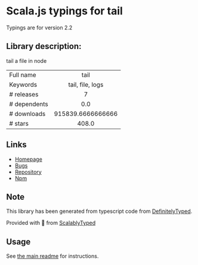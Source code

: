 
# Scala.js typings for tail

Typings are for version 2.2

## Library description:
tail a file in node

|                    |                 |
| ------------------ | :-------------: |
| Full name          | tail |
| Keywords           | tail, file, logs |
| # releases         | 7 |
| # dependents       | 0.0 |
| # downloads        | 915839.6666666666 |
| # stars            | 408.0 |

## Links
- [Homepage](https://www.lucagrulla.com/node-tail)
- [Bugs](https://github.com/lucagrulla/node-tail/issues)
- [Repository](https://github.com/lucagrulla/node-tail)
- [Npm](https://www.npmjs.com/package/tail)
    


## Note
This library has been generated from typescript code from [DefinitelyTyped](https://definitelytyped.org).

Provided with :purple_heart: from [ScalablyTyped](https://github.com/oyvindberg/ScalablyTyped)

## Usage
See [the main readme](../../readme.md) for instructions.


